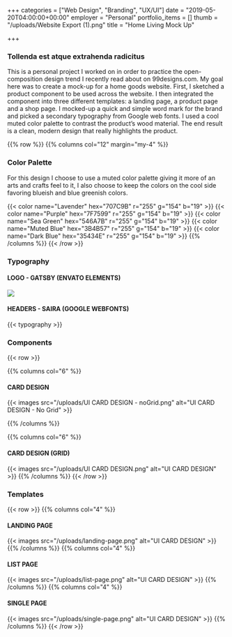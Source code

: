 +++
categories = ["Web Design", "Branding", "UX/UI"]
date = "2019-05-20T04:00:00+00:00"
employer = "Personal"
portfolio_items = []
thumb = "/uploads/Website Export (1).png"
title = "Home Living Mock Up"

+++

### Tollenda est atque extrahenda radicitus

This is a personal project I worked on in order to practice the open-composition design trend I recently read about on 99designs.com. My goal here was to create a mock-up for a home goods website.
First, I sketched a product component to be used across the website. I then integrated the component into three different templates: a landing page, a product page and a shop page.
I mocked-up a quick and simple word mark for the brand and picked a secondary typography from Google web fonts. I used a cool muted color palette to contrast the product’s wood material.
The end result is a clean, modern design that really highlights the product.

<!-- New Section -->

{{% row %}}
{{% columns col="12" margin="my-4" %}}

### Color Palette

For this design I choose to use a muted color palette giving it more of an arts and crafts feel to it, I also choose to keep the colors on the cool side favoring blueish and blue greenish colors.

{{< color name="Lavender" hex="707C9B" r="255" g="154" b="19" >}}
{{< color name="Purple" hex="7F7599" r="255" g="154" b="19" >}}
{{< color name="Sea Green" hex="546A7B" r="255" g="154" b="19" >}}
{{< color name="Muted Blue" hex="3B4B57" r="255" g="154" b="19" >}}
{{< color name="Dark Blue" hex="35434E" r="255" g="154" b="19" >}}
{{% /columns %}}
{{< /row >}}

<!-- New Section -->

### Typography

#### LOGO - GATSBY (ENVATO ELEMENTS)

![](/uploads/logo.svg)

#### HEADERS - SAIRA (GOOGLE WEBFONTS)

{{< typography >}}

<!-- New Section -->

### Components

{{< row >}}

{{% columns col="6" %}}

#### CARD DESIGN

{{< images src="/uploads/UI CARD DESIGN - noGrid.png" alt="UI CARD DESIGN - No Grid" >}}

{{% /columns %}}

{{% columns col="6" %}}

#### CARD DESIGN (GRID)

{{< images src="/uploads/UI CARD DESIGN.png" alt="UI CARD DESIGN" >}}
{{% /columns %}}
{{< /row >}}

<!-- New Section -->

### Templates

{{< row >}}
{{% columns col="4" %}}

#### LANDING PAGE

{{< images src="/uploads/landing-page.png" alt="UI CARD DESIGN" >}}
{{% /columns %}}
{{% columns col="4" %}}

#### LIST PAGE

{{< images src="/uploads/list-page.png" alt="UI CARD DESIGN" >}}
{{% /columns %}}
{{% columns col="4" %}}

#### SINGLE PAGE

{{< images src="/uploads/single-page.png" alt="UI CARD DESIGN" >}}
{{% /columns %}}
{{< /row >}}
